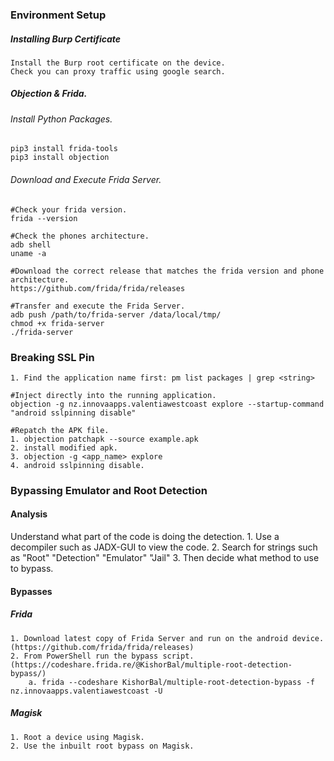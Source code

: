 ### Environment Setup

##### Installing Burp Certificate
```
Install the Burp root certificate on the device.
Check you can proxy traffic using google search.
```
##### Objection & Frida.

###### Install Python Packages.
```
pip3 install frida-tools
pip3 install objection
```
###### Download and Execute Frida Server.
```
#Check your frida version.
frida --version

#Check the phones architecture.
adb shell
uname -a 

#Download the correct release that matches the frida version and phone architecture.
https://github.com/frida/frida/releases

#Transfer and execute the Frida Server.
adb push /path/to/frida-server /data/local/tmp/
chmod +x frida-server
./frida-server
```
### Breaking SSL Pin
```
1. Find the application name first: pm list packages | grep <string>

#Inject directly into the running application.
objection -g nz.innovaapps.valentiawestcoast explore --startup-command "android sslpinning disable"

#Repatch the APK file.
1. objection patchapk --source example.apk
2. install modified apk.
3. objection -g <app_name> explore
4. android sslpinning disable.
```

### Bypassing Emulator and Root Detection
#### Analysis
Understand what part of the code is doing the detection. 
		1. Use a decompiler such as JADX-GUI to view the code.
		2. Search for strings such as "Root" "Detection" "Emulator" "Jail"
		3. Then decide what method to use to bypass.

#### Bypasses
##### Frida
```
1. Download latest copy of Frida Server and run on the android device. (https://github.com/frida/frida/releases)
2. From PowerShell run the bypass script. (https://codeshare.frida.re/@KishorBal/multiple-root-detection-bypass/)
	a. frida --codeshare KishorBal/multiple-root-detection-bypass -f nz.innovaapps.valentiawestcoast -U
```
##### Magisk
```
1. Root a device using Magisk.
2. Use the inbuilt root bypass on Magisk.
```